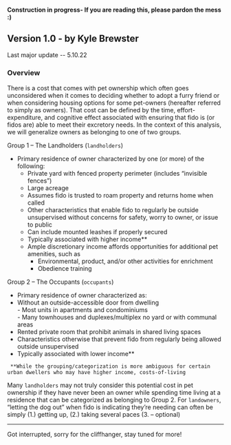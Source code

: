 #### Construction in progress-  If you are reading this, please pardon the mess :)

## Version 1.0 - by Kyle Brewster
Last major update -- 5.10.22

### Overview
There is a cost that comes with pet ownership which often goes unconsidered when it comes to deciding whether to adopt a furry friend or when considering housing options for some pet-owners (hereafter referred to simply as owners). That cost can be defined by the time, effort-expenditure, and cognitive effect associated with ensuring that fido is (or fidos are) able to meet their excretory needs. In the context of this analysis, we will generalize owners as belonging to one of two groups.

Group 1 – The Landholders (`landholders`)   
  -	Primary residence of owner characterized by one (or more) of the following:  
    -	Private yard with fenced property perimeter (includes “invisible fences”)  
    -	Large acreage  
      -	Assumes fido is trusted to roam property and returns home when called  
    -	Other characteristics that enable fido to regularly be outside unsupervised without concerns for safety, worry to owner, or issue to public  
      -	Can include mounted leashes if properly secured  
    -	Typically associated with higher income**  
      -	Ample discretionary income affords opportunities for additional pet amenities, such as  
        -	Environmental, product, and/or other activities for enrichment  
        -	Obedience training  
        
Group 2 – The Occupants (`occupants`)  
  - Primary residence of owner characterized as:  
   - Without an outside-accessible door from dwelling  
    - Most units in apartments and condominiums  
    - Many townhouses and duplexes/multiplex no yard or with communal areas  
   - Rented private room that prohibit animals in shared living spaces  
   - Characteristics otherwise that prevent fido from regularly being allowed outside unsupervised  
   -	Typically associated with lower income**  


     **While the grouping/categorization is more ambiguous for certain urban dwellers who may have higher income, costs-of-living 


Many ` landholders ` may not truly consider this potential cost in pet ownership if they have never been an owner while spending time living at a residence that can be categorized as belonging to Group 2. For `landowners`, “letting the dog out” when fido is indicating they’re needing can often be simply (1.) getting up, (2.) taking several paces (3. – optional) 

----------------------

Got interrupted, sorry for the cliffhanger, stay tuned for more! 

